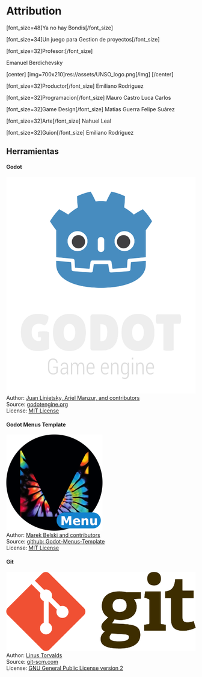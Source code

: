 # Attribution
[font_size=48]Ya no hay Bondis[/font_size]


[font_size=34]Un juego para Gestion de proyectos[/font_size]

[font_size=32]Profesor:[/font_size]

Emanuel Berdichevsky

[center]
[img=700x210]res://assets/UNSO_logo.png[/img]
[/center]


[font_size=32]Productor[/font_size]
Emiliano Rodriguez 

[font_size=32]Programacion[/font_size]
Mauro Castro 
Luca Carlos

[font_size=32]Game Design[/font_size]
Matias Guerra
Felipe Suárez 

[font_size=32]Arte[/font_size]
Nahuel Leal
  
[font_size=32]Guion[/font_size]
Emiliano Rodriguez


## Herramientas
#### Godot
![Godot Engine Logo](/addons/maaacks_menus_template/examples/assets/godot_engine_logo/logo_vertical_color_dark.png)  
Author: [Juan Linietsky, Ariel Manzur, and contributors](https://godotengine.org/contact)  
Source: [godotengine.org](https://godotengine.org/)  
License: [MIT License](https://github.com/godotengine/godot/blob/master/LICENSE.txt) 

#### Godot Menus Template
![Maaack Plugin Icon](/addons/maaacks_menus_template/examples/assets/icon.png)  
Author: [Marek Belski and contributors](https://github.com/Maaack/Godot-Menus-Template/graphs/contributors)  
Source: [github: Godot-Menus-Template](https://github.com/Maaack/Godot-Menus-Template)  
License: [MIT License](LICENSE.txt)  

#### Git
![Git Logo](/addons/maaacks_menus_template/examples/assets/git_logo/Git-Logo-2Color.png)  
Author: [Linus Torvalds](https://github.com/torvalds)  
Source: [git-scm.com](https://git-scm.com/downloads)  
License: [GNU General Public License version 2](https://opensource.org/licenses/GPL-2.0)
